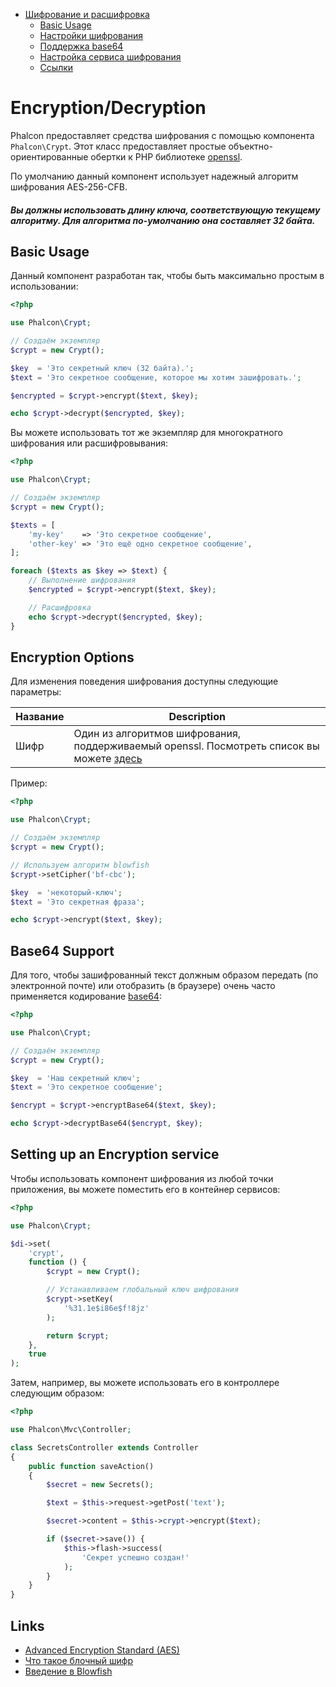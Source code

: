 <div class='article-menu'>
  <ul>
    <li>
      <a href="#overview">Шифрование и расшифровка</a> <ul>
        <li>
          <a href="#usage">Basic Usage</a>
        </li>
        <li>
          <a href="#options">Настройки шифрования</a>
        </li>
        <li>
          <a href="#base64">Поддержка base64</a>
        </li>
        <li>
          <a href="#service">Настройка сервиса шифрования</a>
        </li>
        <li>
          <a href="#links">Ссылки</a>
        </li>
      </ul>
    </li>
  </ul>
</div>

<a name='overview'></a>

# Encryption/Decryption

Phalcon предоставляет средства шифрования с помощью компонента `Phalcon\Crypt`. Этот класс предоставляет простые объектно-ориентированные обертки к PHP библиотеке [openssl](http://www.php.net/manual/en/book.openssl.php).

По умолчанию данный компонент использует надежный алгоритм шифрования AES-256-CFB.

<h5 class='alert alert-warning'>Вы должны использовать длину ключа, соответствующую текущему алгоритму. Для алгоритма по-умолчанию она составляет 32 байта.</h5>

<a name='usage'></a>

## Basic Usage

Данный компонент разработан так, чтобы быть максимально простым в использовании:

```php
<?php

use Phalcon\Crypt;

// Создаём экземпляр
$crypt = new Crypt();

$key  = 'Это секретный ключ (32 байта).';
$text = 'Это секретное сообщение, которое мы хотим зашифровать.';

$encrypted = $crypt->encrypt($text, $key);

echo $crypt->decrypt($encrypted, $key);
```

Вы можете использовать тот же экземпляр для многократного шифрования или расшифровывания:

```php
<?php

use Phalcon\Crypt;

// Создаём экземпляр
$crypt = new Crypt();

$texts = [
    'my-key'    => 'Это секретное сообщение',
    'other-key' => 'Это ещё одно секретное сообщение',
];

foreach ($texts as $key => $text) {
    // Выполнение шифрования
    $encrypted = $crypt->encrypt($text, $key);

    // Расшифровка
    echo $crypt->decrypt($encrypted, $key);
}
```

<a name='options'></a>

## Encryption Options

Для изменения поведения шифрования доступны следующие параметры:

| Название | Description                                                                                                                                                      |
| -------- | ---------------------------------------------------------------------------------------------------------------------------------------------------------------- |
| Шифр     | Один из алгоритмов шифрования, поддерживаемый openssl. Посмотреть список вы можете [здесь](http://www.php.net/manual/en/function.openssl-get-cipher-methods.php) |

Пример:

```php
<?php

use Phalcon\Crypt;

// Создаём экземпляр
$crypt = new Crypt();

// Используем алгоритм blowfish
$crypt->setCipher('bf-cbc');

$key  = 'некоторый-ключ';
$text = 'Это секретная фраза';

echo $crypt->encrypt($text, $key);
```

<a name='base64'></a>

## Base64 Support

Для того, чтобы зашифрованный текст должным образом передать (по электронной почте) или отобразить (в браузере) очень часто применяется кодирование [base64](http://www.php.net/manual/en/function.base64-encode.php):

```php
<?php

use Phalcon\Crypt;

// Создаём экземпляр
$crypt = new Crypt();

$key  = 'Наш секретный ключ';
$text = 'Это секретное сообщение';

$encrypt = $crypt->encryptBase64($text, $key);

echo $crypt->decryptBase64($encrypt, $key);
```

<a name='service'></a>

## Setting up an Encryption service

Чтобы использовать компонент шифрования из любой точки приложения, вы можете поместить его в контейнер сервисов:

```php
<?php

use Phalcon\Crypt;

$di->set(
    'crypt',
    function () {
        $crypt = new Crypt();

        // Устанавливаем глобальный ключ шифрования
        $crypt->setKey(
            '%31.1e$i86e$f!8jz'
        );

        return $crypt;
    },
    true
);
```

Затем, например, вы можете использовать его в контроллере следующим образом:

```php
<?php

use Phalcon\Mvc\Controller;

class SecretsController extends Controller
{
    public function saveAction()
    {
        $secret = new Secrets();

        $text = $this->request->getPost('text');

        $secret->content = $this->crypt->encrypt($text);

        if ($secret->save()) {
            $this->flash->success(
                'Секрет успешно создан!'
            );
        }
    }
}
```

<a name='links'></a>

## Links

- [Advanced Encryption Standard (AES)](https://en.wikipedia.org/wiki/Advanced_Encryption_Standard)
- [Что такое блочный шифр](https://en.wikipedia.org/wiki/Block_cipher)
- [Введение в Blowfish](http://www.splashdata.com/splashid/blowfish.htm)